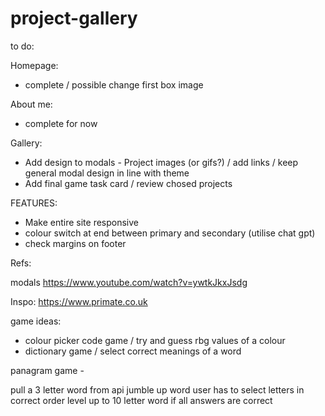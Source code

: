 # project-gallery

to do:

Homepage:

- complete / possible change first box image

About me:
- complete for now

Gallery:

- Add design to modals - Project images (or gifs?) / add links / keep general modal design in line with theme
- Add final game task card / review chosed projects

FEATURES:

- Make entire site responsive
- colour switch at end between primary and secondary (utilise chat gpt)
- check margins on footer

Refs:

modals
https://www.youtube.com/watch?v=ywtkJkxJsdg

Inspo:
https://www.primate.co.uk

game ideas:

- colour picker code game / try and guess rbg values of a colour
- dictionary game / select correct meanings of a word

panagram game - 

pull a 3 letter word from api 
jumble up word
user has to select letters in correct order
level up to 10 letter word if all answers are correct


